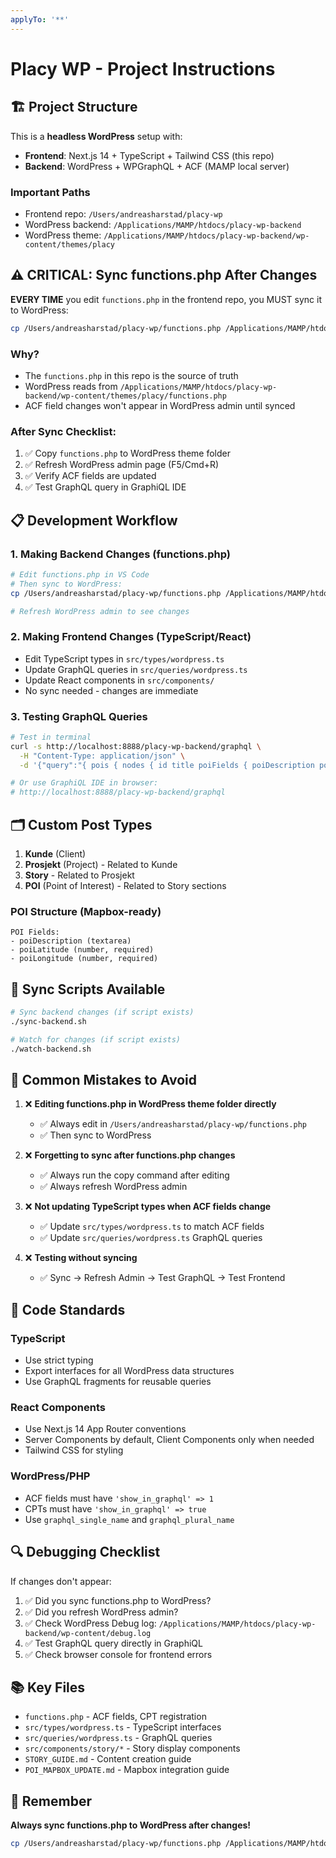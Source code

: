 ```yaml
---
applyTo: '**'
---
```


# Placy WP - Project Instructions

## 🏗️ Project Structure

This is a **headless WordPress** setup with:
- **Frontend**: Next.js 14 + TypeScript + Tailwind CSS (this repo)
- **Backend**: WordPress + WPGraphQL + ACF (MAMP local server)

### Important Paths
- Frontend repo: `/Users/andreasharstad/placy-wp`
- WordPress backend: `/Applications/MAMP/htdocs/placy-wp-backend`
- WordPress theme: `/Applications/MAMP/htdocs/placy-wp-backend/wp-content/themes/placy`

## ⚠️ CRITICAL: Sync functions.php After Changes

**EVERY TIME** you edit `functions.php` in the frontend repo, you MUST sync it to WordPress:

```bash
cp /Users/andreasharstad/placy-wp/functions.php /Applications/MAMP/htdocs/placy-wp-backend/wp-content/themes/placy/functions.php
```

### Why?
- The `functions.php` in this repo is the source of truth
- WordPress reads from `/Applications/MAMP/htdocs/placy-wp-backend/wp-content/themes/placy/functions.php`
- ACF field changes won't appear in WordPress admin until synced

### After Sync Checklist:
1. ✅ Copy `functions.php` to WordPress theme folder
2. ✅ Refresh WordPress admin page (F5/Cmd+R)
3. ✅ Verify ACF fields are updated
4. ✅ Test GraphQL query in GraphiQL IDE

## 📋 Development Workflow

### 1. Making Backend Changes (functions.php)
```bash
# Edit functions.php in VS Code
# Then sync to WordPress:
cp /Users/andreasharstad/placy-wp/functions.php /Applications/MAMP/htdocs/placy-wp-backend/wp-content/themes/placy/functions.php

# Refresh WordPress admin to see changes
```

### 2. Making Frontend Changes (TypeScript/React)
- Edit TypeScript types in `src/types/wordpress.ts`
- Update GraphQL queries in `src/queries/wordpress.ts`
- Update React components in `src/components/`
- No sync needed - changes are immediate

### 3. Testing GraphQL Queries
```bash
# Test in terminal
curl -s http://localhost:8888/placy-wp-backend/graphql \
  -H "Content-Type: application/json" \
  -d '{"query":"{ pois { nodes { id title poiFields { poiDescription poiLatitude poiLongitude } } } }"}'

# Or use GraphiQL IDE in browser:
# http://localhost:8888/placy-wp-backend/graphql
```

## 🗂️ Custom Post Types

1. **Kunde** (Client)
2. **Prosjekt** (Project) - Related to Kunde
3. **Story** - Related to Prosjekt
4. **POI** (Point of Interest) - Related to Story sections

### POI Structure (Mapbox-ready)
```
POI Fields:
- poiDescription (textarea)
- poiLatitude (number, required)
- poiLongitude (number, required)
```

## 🔄 Sync Scripts Available

```bash
# Sync backend changes (if script exists)
./sync-backend.sh

# Watch for changes (if script exists)
./watch-backend.sh
```

## 🚨 Common Mistakes to Avoid

1. ❌ **Editing functions.php in WordPress theme folder directly**
   - ✅ Always edit in `/Users/andreasharstad/placy-wp/functions.php`
   - ✅ Then sync to WordPress

2. ❌ **Forgetting to sync after functions.php changes**
   - ✅ Always run the copy command after editing
   - ✅ Always refresh WordPress admin

3. ❌ **Not updating TypeScript types when ACF fields change**
   - ✅ Update `src/types/wordpress.ts` to match ACF fields
   - ✅ Update `src/queries/wordpress.ts` GraphQL queries

4. ❌ **Testing without syncing**
   - ✅ Sync → Refresh Admin → Test GraphQL → Test Frontend

## 📝 Code Standards

### TypeScript
- Use strict typing
- Export interfaces for all WordPress data structures
- Use GraphQL fragments for reusable queries

### React Components
- Use Next.js 14 App Router conventions
- Server Components by default, Client Components only when needed
- Tailwind CSS for styling

### WordPress/PHP
- ACF fields must have `'show_in_graphql' => 1`
- CPTs must have `'show_in_graphql' => true`
- Use `graphql_single_name` and `graphql_plural_name`

## 🔍 Debugging Checklist

If changes don't appear:
1. ✅ Did you sync functions.php to WordPress?
2. ✅ Did you refresh WordPress admin?
3. ✅ Check WordPress Debug log: `/Applications/MAMP/htdocs/placy-wp-backend/wp-content/debug.log`
4. ✅ Test GraphQL query directly in GraphiQL
5. ✅ Check browser console for frontend errors

## 📚 Key Files

- `functions.php` - ACF fields, CPT registration
- `src/types/wordpress.ts` - TypeScript interfaces
- `src/queries/wordpress.ts` - GraphQL queries
- `src/components/story/*` - Story display components
- `STORY_GUIDE.md` - Content creation guide
- `POI_MAPBOX_UPDATE.md` - Mapbox integration guide

## 🎯 Remember

**Always sync functions.php to WordPress after changes!**

```bash
cp /Users/andreasharstad/placy-wp/functions.php /Applications/MAMP/htdocs/placy-wp-backend/wp-content/themes/placy/functions.php
```